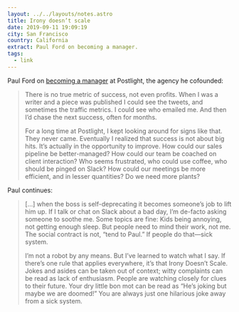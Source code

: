 ```yaml
---
layout: ../../layouts/notes.astro
title: Irony doesn’t scale
date: 2019-09-11 19:09:19
city: San Francisco
country: California
extract: Paul Ford on becoming a manager.
tags:
  - link
---
```


Paul Ford on [becoming a manager](https://postlight.com/trackchanges/irony-doesnt-scale) at Postlight, the agency he cofounded:

> There is no true metric of success, not even profits. When I was a writer and a piece was published I could see the tweets, and sometimes the traffic metrics. I could see who emailed me. And then I’d chase the next success, often for months.
>
> For a long time at Postlight, I kept looking around for signs like that. They never came. Eventually I realized that success is not about big hits. It’s actually in the opportunity to improve. How could our sales pipeline be better-managed? How could our team be coached on client interaction? Who seems frustrated, who could use coffee, who should be pinged on Slack? How could our meetings be more efficient, and in lesser quantities? Do we need more plants?

Paul continues:

> [...] when the boss is self-deprecating it becomes someone’s job to lift him up. If I talk or chat on Slack about a bad day, I’m de-facto asking someone to soothe me. Some topics are fine: Kids being annoying, not getting enough sleep. But people need to mind their work, not me. The social contract is not, “tend to Paul.” If people do that—sick system.
>
> I’m not a robot by any means. But I’ve learned to watch what I say. If there’s one rule that applies everywhere, it’s that Irony Doesn’t Scale. Jokes and asides can be taken out of context; witty complaints can be read as lack of enthusiasm. People are watching closely for clues to their future. Your dry little bon mot can be read as “He’s joking but maybe we are doomed!” You are always just one hilarious joke away from a sick system.
